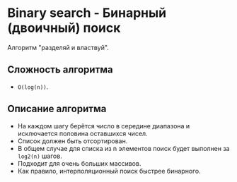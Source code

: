 # Binary search - Бинарный (двоичный) поиск

Алгоритм "разделяй и властвуй".

## Сложность алгоритма

- `O(log(n))`.

## Описание алгоритма

- На каждом шагу берётся число в середине диапазона и исключается половина оставшихся чисел.
- Список должен быть отсортирован.
- В общем случае для списка из n элементов поиск будет выполнен за `log2(n)` шагов.
- Подходит для очень больших массивов.
- Как правило, интерполяционный поиск быстрее бинарного.
